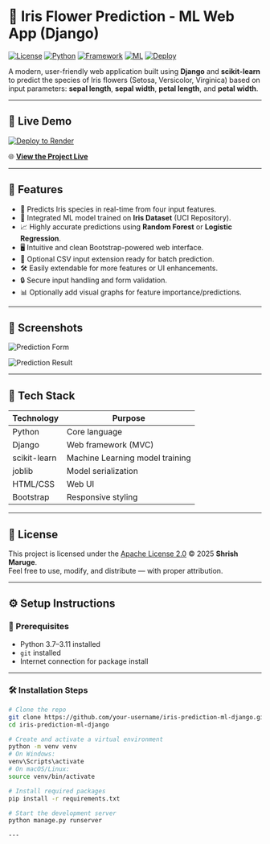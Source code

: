 # 🌸 Iris Flower Prediction - ML Web App (Django)

[![License](https://img.shields.io/badge/license-Apache--2.0-blue.svg)](LICENSE)
[![Python](https://img.shields.io/badge/python-3.7--3.11-blue.svg)](https://www.python.org/)
[![Framework](https://img.shields.io/badge/framework-Django-green.svg)](https://www.djangoproject.com/)
[![ML](https://img.shields.io/badge/ML-sklearn-orange.svg)](https://scikit-learn.org/)
[![Deploy](https://img.shields.io/badge/deploy-Render-informational.svg)](https://render.com/)


A modern, user-friendly web application built using **Django** and **scikit-learn** to predict the species of Iris flowers (Setosa, Versicolor, Virginica) based on input parameters: **sepal length**, **sepal width**, **petal length**, and **petal width**.

---
## 🔗 Live Demo
[![Deploy to Render](https://img.shields.io/badge/deployed-on--render-success?style=for-the-badge&logo=render)]([[https://your-deployed-link.onrender.com](https://flask-login-app-kn5d.onrender.com)](https://flaskloginappkn5d.onrender.com))

🌐 **[View the Project Live](https://iris-prediction-axqe.onrender.com)**

---

## 🚀 Features

- 🌼 Predicts Iris species in real-time from four input features.
- 🔬 Integrated ML model trained on **Iris Dataset** (UCI Repository).
- 📈 Highly accurate predictions using **Random Forest** or **Logistic Regression**.
- 🖥️ Intuitive and clean Bootstrap-powered web interface.
- 📂 Optional CSV input extension ready for batch prediction.
- 🛠 Easily extendable for more features or UI enhancements.
- 🔒 Secure input handling and form validation.
- 📊 Optionally add visual graphs for feature importance/predictions.

---

## 📸 Screenshots

![Prediction Form](https://github.com/user-attachments/assets/46250771-7b86-4e72-ad2a-35c6818659ca)

![Prediction Result](https://github.com/user-attachments/assets/60992c7e-ff3c-44a8-9dba-3ba4bfee9721)

---

## 🧠 Tech Stack

| Technology     | Purpose                        |
|----------------|--------------------------------|
| Python         | Core language                  |
| Django         | Web framework (MVC)            |
| scikit-learn   | Machine Learning model training|
| joblib         | Model serialization            |
| HTML/CSS       | Web UI                         |
| Bootstrap      | Responsive styling             |

---
## 📄 License

This project is licensed under the [Apache License 2.0](LICENSE) © 2025 **Shrish Maruge**.  
Feel free to use, modify, and distribute — with proper attribution.

---

## ⚙️ Setup Instructions

### 🔧 Prerequisites

- Python 3.7–3.11 installed
- `git` installed
- Internet connection for package install

---

### 🛠️ Installation Steps

```bash
# Clone the repo
git clone https://github.com/your-username/iris-prediction-ml-django.git
cd iris-prediction-ml-django

# Create and activate a virtual environment
python -m venv venv
# On Windows:
venv\Scripts\activate
# On macOS/Linux:
source venv/bin/activate

# Install required packages
pip install -r requirements.txt

# Start the development server
python manage.py runserver

---


